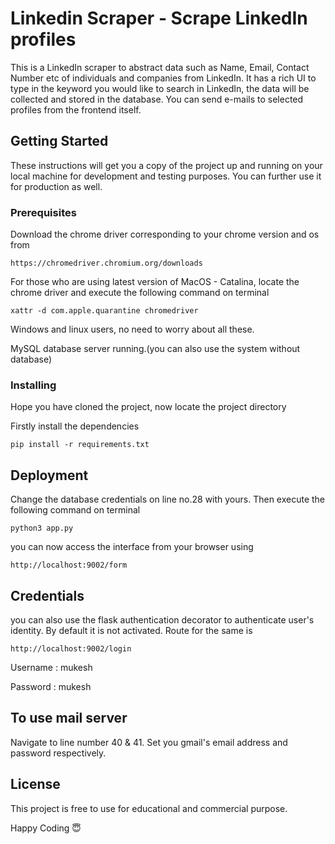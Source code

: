 # Linkedin Scraper - Scrape LinkedIn profiles

This is a LinkedIn scraper to abstract data such as Name, Email, Contact Number etc of individuals and companies from LinkedIn. It has a rich UI to type in the keyword you would like to search in LinkedIn, the data will be collected and stored in the database. You can send e-mails to selected profiles from the frontend itself.

## Getting Started

These instructions will get you a copy of the project up and running on your local machine for development and testing purposes. You can further use it for production as well.

### Prerequisites

Download the chrome driver corresponding to your chrome version and os from

```
https://chromedriver.chromium.org/downloads
```

For those who are using latest version of MacOS - Catalina, locate the chrome driver and execute the following command on terminal

```
xattr -d com.apple.quarantine chromedriver
```
Windows and linux users, no need to worry about all these.

MySQL database server running.(you can also use the system without database)

### Installing 

Hope you have cloned the project, now locate the project directory

Firstly install the dependencies

```
pip install -r requirements.txt
```
## Deployment

Change the database credentials on line no.28 with yours. Then execute the following command on terminal

```
python3 app.py
```
you can now access the interface from your browser using 

```
http://localhost:9002/form
```

## Credentials

you can also use the flask authentication decorator to authenticate user's identity. By default it is not activated. Route for the same is

```
http://localhost:9002/login
```

Username : mukesh

Password : mukesh 


## To use mail server

Navigate to line number 40 & 41. Set you gmail's email address and password respectively.

## License

This project is free to use for educational and commercial purpose.

Happy Coding 😇
